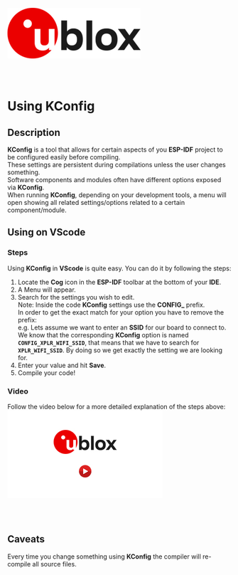 ![u-blox](./../media/shared/logos/ublox_logo.jpg)

<br>
<br>

# Using KConfig

## Description 
**KConfig** is a tool that allows for certain aspects of you **ESP-IDF** project to be configured easily before compiling.\
These settings are persistent during compilations unless the user changes something.\
Software components and modules often have different options exposed via **KConfig**.\
When running **KConfig**, depending on your development tools, a menu will open showing all related settings/options related to a certain component/module.

## Using on VScode
### Steps
Using **KConfig** in **VScode** is quite easy. You can do it by following the steps:
1. Locate the **Cog** icon in the **ESP-IDF** toolbar at the bottom of your **IDE**.
2. A Menu will appear.
3. Search for the settings you wish to edit.\
   Note: Inside the code **KConfig** settings use the **CONFIG_** prefix.\
   In order to get the exact match for your option you have to remove the prefix:\
   e.g. Lets assume we want to enter an **SSID** for our board to connect to.
   We know that the corresponding **KConfig** option is named **```CONFIG_XPLR_WIFI_SSID```**, that means that we have to search for **```XPLR_WIFI_SSID```**.
   By doing so we get exactly the setting we are looking for.
4. Enter your value and hit **Save**.
5. Compile your code!

### Video
Follow the video below for a more detailed explanation of the steps above:\
[![KConfig](./../media/shared/misc/vid_rsz.jpg)](https://youtu.be/NphIvv4sEqg)

<br>
<br>

## Caveats
Every time you change something using **KConfig** the compiler will re-compile all source files.